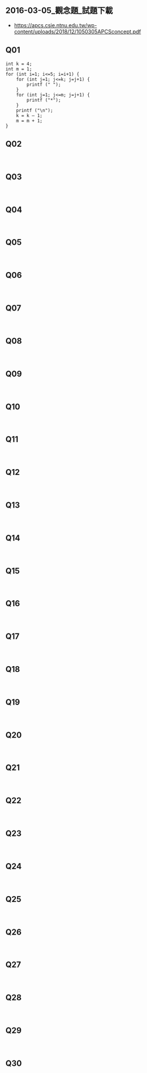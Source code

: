## 2016-03-05_觀念題_試題下載
 - https://apcs.csie.ntnu.edu.tw/wp-content/uploads/2018/12/1050305APCSconcept.pdf

## Q01
```
int k = 4;
int m = 1;
for (int i=1; i<=5; i=i+1) {
    for (int j=1; j<=k; j=j+1) {
        printf (" ");
    }
    for (int j=1; j<=m; j=j+1) {
        printf ("*");
    }
    printf ("\n");
    k = k – 1;
    m = m + 1;
}
```

## Q02
<br>

## Q03
<br>

## Q04
<br>

## Q05
<br>

## Q06
<br>

## Q07
<br>

## Q08
<br>

## Q09
<br>

## Q10
<br>

## Q11
<br>

## Q12
<br>

## Q13
<br>

## Q14
<br>

## Q15
<br>

## Q16
<br>

## Q17
<br>

## Q18
<br>

## Q19
<br>

## Q20
<br>

## Q21
<br>

## Q22
<br>

## Q23
<br>

## Q24
<br>

## Q25
<br>

## Q26
<br>

## Q27
<br>

## Q28
<br>

## Q29
<br>

## Q30
<br>

